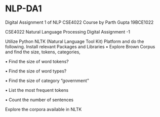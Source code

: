 # NLP-DA1
Digital Assignment 1 of NLP CSE4022 Course by Parth Gupta 19BCE1022

CSE4022 Natural Language Processing Digital Assignment -1

Utilize Python NLTK (Natural Language Tool Kit) Platform and do the following. Install relevant Packages and Libraries 
• Explore Brown Corpus and find the size, tokens, categories,

• Find the size of word tokens?

• Find the size of word types?

• Find the size of category “government”

• List the most frequent tokens

• Count the number of sentences

Explore the corpora available in NLTK 
